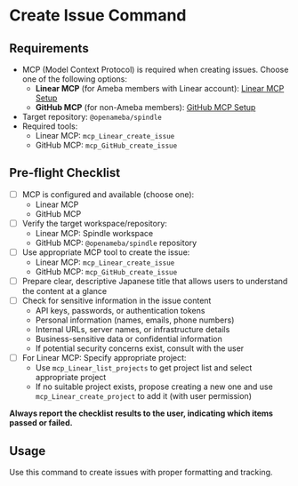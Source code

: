 # Create Issue Command

## Requirements

- MCP (Model Context Protocol) is required when creating issues. Choose one of the following options:
  - **Linear MCP** (for Ameba members with Linear account): [Linear MCP Setup](cursor://anysphere.cursor-deeplink/mcp/install?name=Linear&config=eyJ1cmwiOiJodHRwczovL21jcC5saW5lYXIuYXBwL3NzZSJ9)
  - **GitHub MCP** (for non-Ameba members): [GitHub MCP Setup](cursor://anysphere.cursor-deeplink/mcp/install?name=GitHub&config=eyJjb21tYW5kIjoiZG9ja2VyIHJ1biAtaSAtLXJtIC1lIEdJVEhVQl9QRVJTT05BTF9BQ0NFU1NfVE9LRU4gZ2hjci5pby9naXRodWIvZ2l0aHViLW1jcC1zZXJ2ZXIiLCJlbnYiOnsiR0lUSFVCX1BFUlNPTkFMX0FDQ0VTU19UT0tFTiI6IiJ9fQ%3D%3D)
- Target repository: `@openameba/spindle`
- Required tools:
  - Linear MCP: `mcp_Linear_create_issue`
  - GitHub MCP: `mcp_GitHub_create_issue`

## Pre-flight Checklist

- [ ] MCP is configured and available (choose one):
  - Linear MCP
  - GitHub MCP
- [ ] Verify the target workspace/repository:
  - Linear MCP: Spindle workspace
  - GitHub MCP: `@openameba/spindle` repository
- [ ] Use appropriate MCP tool to create the issue:
  - Linear MCP: `mcp_Linear_create_issue`
  - GitHub MCP: `mcp_GitHub_create_issue`
- [ ] Prepare clear, descriptive Japanese title that allows users to understand the content at a glance
- [ ] Check for sensitive information in the issue content
  - API keys, passwords, or authentication tokens
  - Personal information (names, emails, phone numbers)
  - Internal URLs, server names, or infrastructure details
  - Business-sensitive data or confidential information
  - If potential security concerns exist, consult with the user
- [ ] For Linear MCP: Specify appropriate project:
  - Use `mcp_Linear_list_projects` to get project list and select appropriate project
  - If no suitable project exists, propose creating a new one and use `mcp_Linear_create_project` to add it (with user permission)

**Always report the checklist results to the user, indicating which items passed or failed.**

## Usage

Use this command to create issues with proper formatting and tracking.
